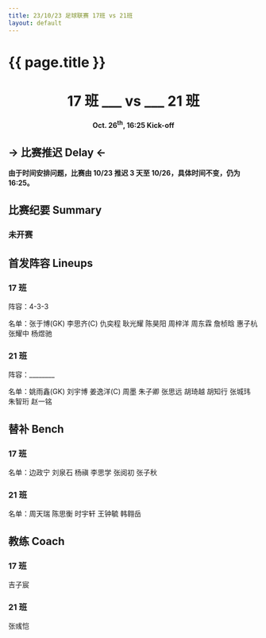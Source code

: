 ```yaml
---
title: 23/10/23 足球联赛 17班 vs 21班
layout: default
---
```


# {{ page.title }}

<div width="100%" style="text-align:center">
<h1> 17 班 ___ vs ___ 21 班 </h1>
<h4>Oct. 26<sup>th</sup>, 16:25 Kick-off</h4>
</div>

## → 比赛推迟 Delay ←

**由于时间安排问题，比赛由 10/23 推迟 3 天至 10/26，具体时间不变，仍为 16:25。**

## 比赛纪要 Summary

### 未开赛

## 首发阵容 Lineups

### 17 班

阵容：4-3-3

名单：张于博(GK) 李思齐(C) 仇奕程 耿光耀 陈昊阳 周梓洋 周东霖 詹桢晗 惠子杭 张耀中 杨煜驰

### 21 班

阵容：\_\_\_\_\_\_\_\_

名单：姚雨鑫(GK) 刘宇博 姜逸洋(C) 周墨 朱子卿 张思远 胡琦越 胡知行 张城玮 朱智珩 赵一铭

## 替补 Bench

### 17 班

名单：边政宁 刘泉石 杨禛 李思学 张阅初 张子秋

### 21 班

名单：周天瑞 陈思衡 时宇轩 王钟毓 韩翱岳

## 教练 Coach

### 17 班

吉子宸

### 21 班

张彧恺